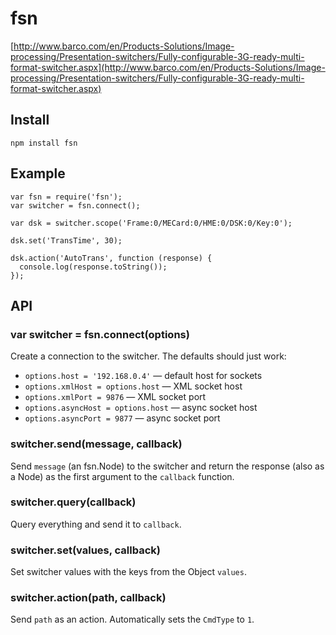 # fsn

[http://www.barco.com/en/Products-Solutions/Image-processing/Presentation-switchers/Fully-configurable-3G-ready-multi-format-switcher.aspx](http://www.barco.com/en/Products-Solutions/Image-processing/Presentation-switchers/Fully-configurable-3G-ready-multi-format-switcher.aspx)

## Install

    npm install fsn

## Example

```
var fsn = require('fsn');
var switcher = fsn.connect();

var dsk = switcher.scope('Frame:0/MECard:0/HME:0/DSK:0/Key:0');

dsk.set('TransTime', 30);

dsk.action('AutoTrans', function (response) {
  console.log(response.toString());
});
```

## API

### var switcher = fsn.connect(options)

Create a connection to the switcher. The defaults should just work:

* `options.host = '192.168.0.4'` — default host for sockets
* `options.xmlHost = options.host` — XML socket host
* `options.xmlPort = 9876` — XML socket port
* `options.asyncHost = options.host` — async socket host
* `options.asyncPort = 9877` — async socket port

### switcher.send(message, callback)

  Send `message` (an fsn.Node) to the switcher and return the response (also as a Node) as the first argument to the `callback` function.

### switcher.query(callback)

  Query everything and send it to `callback`.

### switcher.set(values, callback)

  Set switcher values with the keys from the Object `values`.

### switcher.action(path, callback)

  Send `path` as an action. Automatically sets the `CmdType` to `1`.
